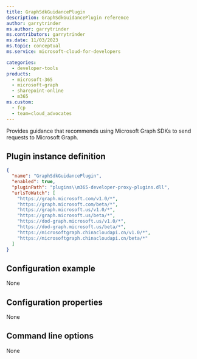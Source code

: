 ```yaml
---
title: GraphSdkGuidancePlugin
description: GraphSdkGuidancePlugin reference
author: garrytrinder
ms.author: garrytrinder
ms.contributors: garrytrinder
ms.date: 11/03/2023
ms.topic: conceptual
ms.service: microsoft-cloud-for-developers

categories:
  - developer-tools
products:
  - microsoft-365
  - microsoft-graph
  - sharepoint-online
  - m365
ms.custom:
  - fcp
  - team=cloud_advocates
---
```


Provides guidance that recommends using Microsoft Graph SDKs to send requests to Microsoft Graph.

## Plugin instance definition

```json
{
  "name": "GraphSdkGuidancePlugin",
  "enabled": true,
  "pluginPath": "plugins\\m365-developer-proxy-plugins.dll",
  "urlsToWatch": [
    "https://graph.microsoft.com/v1.0/*",
    "https://graph.microsoft.com/beta/*",
    "https://graph.microsoft.us/v1.0/*",
    "https://graph.microsoft.us/beta/*",
    "https://dod-graph.microsoft.us/v1.0/*",
    "https://dod-graph.microsoft.us/beta/*",
    "https://microsoftgraph.chinacloudapi.cn/v1.0/*",
    "https://microsoftgraph.chinacloudapi.cn/beta/*"
  ]
}
```

## Configuration example

None

## Configuration properties

None

## Command line options

None
